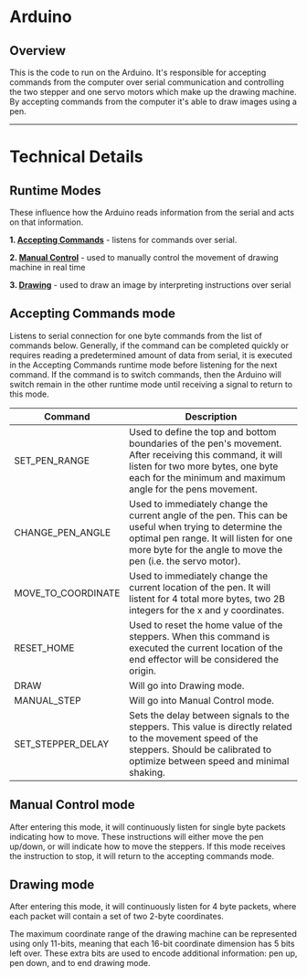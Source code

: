 # Arduino

## Overview
This is the code to run on the Arduino. It's responsible for accepting commands
from the computer over serial communication and controlling the two stepper and
one servo motors which make up the drawing machine. By accepting commands from
the computer it's able to draw images using a pen.

---

# Technical Details

## Runtime Modes
These influence how the Arduino reads information from the serial and
acts on that information.

**1. [Accepting Commands](#accepting-commands-mode)** - listens for commands over serial.

**2. [Manual Control](#manual-control-mode)** - used to manually control the movement of drawing machine in real time

**3. [Drawing](#drawing-mode)** - used to draw an image by interpreting instructions over serial



## Accepting Commands mode
Listens to serial connection for one byte commands from the list of commands below. Generally, if the command can be completed quickly or requires reading a predetermined amount of data from serial, it is executed in the Accepting Commands runtime mode before listening for the next command. If the command is to switch commands, then the Arduino will switch remain in the other runtime mode until receiving a signal to return to this mode.

| Command | Description |
| ----------- | ----------- |
| SET_PEN_RANGE | Used to define the top and bottom boundaries of the pen's movement. After receiving this command, it will listen for two more bytes, one byte each for the minimum and maximum angle for the pens movement.  |
| CHANGE_PEN_ANGLE | Used to immediately change the current angle of the pen. This can be useful when trying to determine the optimal pen range. It will listen for one more byte for the angle to move the pen (i.e. the servo motor). | 
| MOVE_TO_COORDINATE | Used to immediately change the current location of the pen. It will listent for 4 total more bytes, two 2B integers for the x and y coordinates. | 
| RESET_HOME | Used to reset the home value of the steppers. When this command is executed the current location of the end effector will be considered the origin. |
| DRAW | Will go into Drawing mode.  |
| MANUAL_STEP | Will go into Manual Control mode. |
| SET_STEPPER_DELAY | Sets the delay between signals to the steppers. This value is directly related to the movement speed of the steppers. Should be calibrated to optimize between speed and minimal shaking. |

## Manual Control mode
After entering this mode, it will continuously listen for single byte packets indicating how to move. These instructions will either move the pen up/down, or will indicate how to move the steppers. If this mode receives the instruction to stop, it will return to the accepting commands mode.

## Drawing mode 
After entering this mode, it will continuously listen for 4 byte packets, where each packet will contain a set of two 2-byte coordinates.

The maximum coordinate range of the drawing machine can be represented using only 11-bits, meaning that each 16-bit coordinate dimension has 5 bits left over. These extra bits are used to encode additional information: pen up, pen down, and to end drawing mode.

